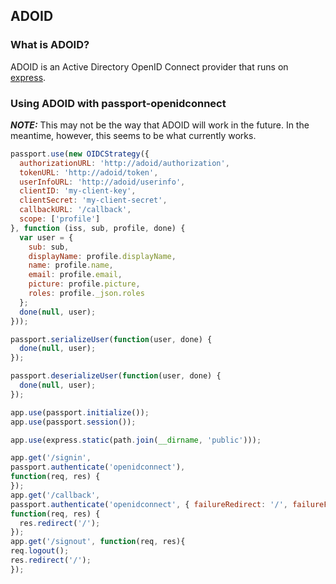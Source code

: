 ## ADOID

### What is ADOID?

ADOID is an Active Directory OpenID Connect provider that runs on [express](http://expressjs.com/).

### Using ADOID with passport-openidconnect

***NOTE:*** This may not be the way that ADOID will work in the future. In the meantime, however,
this seems to be what currently works.

```js
passport.use(new OIDCStrategy({
  authorizationURL: 'http://adoid/authorization',
  tokenURL: 'http://adoid/token',
  userInfoURL: 'http://adoid/userinfo',
  clientID: 'my-client-key',
  clientSecret: 'my-client-secret',
  callbackURL: '/callback',
  scope: ['profile']
}, function (iss, sub, profile, done) {
  var user = {
    sub: sub,
    displayName: profile.displayName,
    name: profile.name,
    email: profile.email,
    picture: profile.picture,
    roles: profile._json.roles
  };
  done(null, user);
}));

passport.serializeUser(function(user, done) {
  done(null, user);
});

passport.deserializeUser(function(user, done) {
  done(null, user);
});

app.use(passport.initialize());
app.use(passport.session());

app.use(express.static(path.join(__dirname, 'public')));

app.get('/signin', 
passport.authenticate('openidconnect'),
function(req, res) {
});
app.get('/callback', 
passport.authenticate('openidconnect', { failureRedirect: '/', failureFlash: true }),
function(req, res) {
  res.redirect('/');
});
app.get('/signout', function(req, res){
req.logout();
res.redirect('/');
});
```